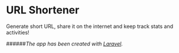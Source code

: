 # URL Shortener
Generate short URL, share it on the internet and keep track stats and activities!

######*The app has been created with [Laravel](https://laravel.com/).*
